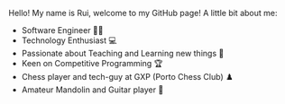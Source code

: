 Hello! My name is Rui, welcome to my GitHub page! A little bit about me:

- Software Engineer 👨‍💻
- Technology Enthusiast 💻
- Passionate about Teaching and Learning new things 📖
- Keen on Competitive Programming 🏆
- Chess player and tech-guy at GXP (Porto Chess Club) ♟️
- Amateur Mandolin and Guitar player 🎸
